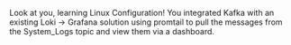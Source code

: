 Look at you, learning Linux Configuration!
You integrated Kafka with an existing Loki -> Grafana solution using promtail to pull the messages from the System_Logs topic and view them via a dashboard.